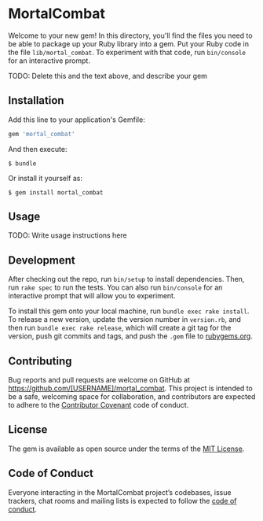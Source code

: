 # MortalCombat

Welcome to your new gem! In this directory, you'll find the files you need to be able to package up your Ruby library into a gem. Put your Ruby code in the file `lib/mortal_combat`. To experiment with that code, run `bin/console` for an interactive prompt.

TODO: Delete this and the text above, and describe your gem

## Installation

Add this line to your application's Gemfile:

```ruby
gem 'mortal_combat'
```

And then execute:

    $ bundle

Or install it yourself as:

    $ gem install mortal_combat

## Usage

TODO: Write usage instructions here

## Development

After checking out the repo, run `bin/setup` to install dependencies. Then, run `rake spec` to run the tests. You can also run `bin/console` for an interactive prompt that will allow you to experiment.

To install this gem onto your local machine, run `bundle exec rake install`. To release a new version, update the version number in `version.rb`, and then run `bundle exec rake release`, which will create a git tag for the version, push git commits and tags, and push the `.gem` file to [rubygems.org](https://rubygems.org).

## Contributing

Bug reports and pull requests are welcome on GitHub at https://github.com/[USERNAME]/mortal_combat. This project is intended to be a safe, welcoming space for collaboration, and contributors are expected to adhere to the [Contributor Covenant](http://contributor-covenant.org) code of conduct.

## License

The gem is available as open source under the terms of the [MIT License](https://opensource.org/licenses/MIT).

## Code of Conduct

Everyone interacting in the MortalCombat project’s codebases, issue trackers, chat rooms and mailing lists is expected to follow the [code of conduct](https://github.com/[USERNAME]/mortal_combat/blob/master/CODE_OF_CONDUCT.md).
